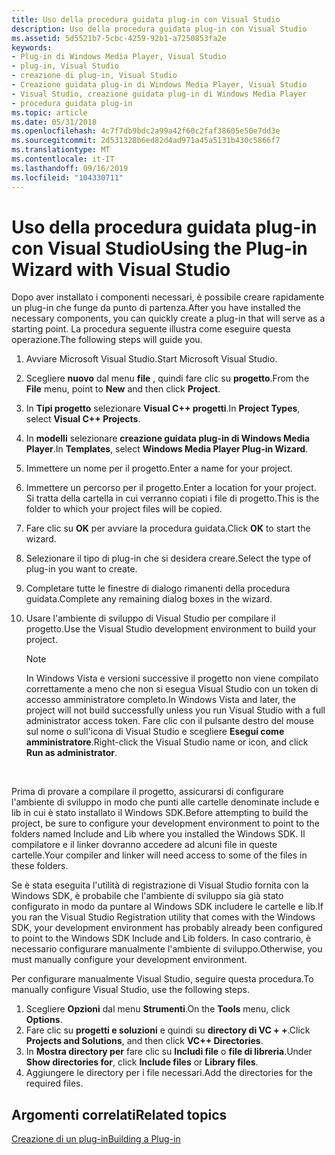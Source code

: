 ```yaml
---
title: Uso della procedura guidata plug-in con Visual Studio
description: Uso della procedura guidata plug-in con Visual Studio
ms.assetid: 5d5521b7-5cbc-4259-92b1-a7250853fa2e
keywords:
- Plug-in di Windows Media Player, Visual Studio
- plug-in, Visual Studio
- creazione di plug-in, Visual Studio
- Creazione guidata plug-in di Windows Media Player, Visual Studio
- Visual Studio, creazione guidata plug-in di Windows Media Player
- procedura guidata plug-in
ms.topic: article
ms.date: 05/31/2018
ms.openlocfilehash: 4c7f7db9bdc2a99a42f60c2faf38605e50e7dd3e
ms.sourcegitcommit: 2d531328b6ed82d4ad971a45a5131b430c5866f7
ms.translationtype: MT
ms.contentlocale: it-IT
ms.lasthandoff: 09/16/2019
ms.locfileid: "104330711"
---
```

# <a name="using-the-plug-in-wizard-with-visual-studio"></a><span data-ttu-id="54035-109">Uso della procedura guidata plug-in con Visual Studio</span><span class="sxs-lookup"><span data-stu-id="54035-109">Using the Plug-in Wizard with Visual Studio</span></span>

<span data-ttu-id="54035-110">Dopo aver installato i componenti necessari, è possibile creare rapidamente un plug-in che funge da punto di partenza.</span><span class="sxs-lookup"><span data-stu-id="54035-110">After you have installed the necessary components, you can quickly create a plug-in that will serve as a starting point.</span></span> <span data-ttu-id="54035-111">La procedura seguente illustra come eseguire questa operazione.</span><span class="sxs-lookup"><span data-stu-id="54035-111">The following steps will guide you.</span></span>

1.  <span data-ttu-id="54035-112">Avviare Microsoft Visual Studio.</span><span class="sxs-lookup"><span data-stu-id="54035-112">Start Microsoft Visual Studio.</span></span>
2.  <span data-ttu-id="54035-113">Scegliere **nuovo** dal menu **file** , quindi fare clic su **progetto**.</span><span class="sxs-lookup"><span data-stu-id="54035-113">From the **File** menu, point to **New** and then click **Project**.</span></span>
3.  <span data-ttu-id="54035-114">In **Tipi progetto** selezionare **Visual C++ progetti**.</span><span class="sxs-lookup"><span data-stu-id="54035-114">In **Project Types**, select **Visual C++ Projects**.</span></span>
4.  <span data-ttu-id="54035-115">In **modelli** selezionare **creazione guidata plug-in di Windows Media Player**.</span><span class="sxs-lookup"><span data-stu-id="54035-115">In **Templates**, select **Windows Media Player Plug-in Wizard**.</span></span>
5.  <span data-ttu-id="54035-116">Immettere un nome per il progetto.</span><span class="sxs-lookup"><span data-stu-id="54035-116">Enter a name for your project.</span></span>
6.  <span data-ttu-id="54035-117">Immettere un percorso per il progetto.</span><span class="sxs-lookup"><span data-stu-id="54035-117">Enter a location for your project.</span></span> <span data-ttu-id="54035-118">Si tratta della cartella in cui verranno copiati i file di progetto.</span><span class="sxs-lookup"><span data-stu-id="54035-118">This is the folder to which your project files will be copied.</span></span>
7.  <span data-ttu-id="54035-119">Fare clic su **OK** per avviare la procedura guidata.</span><span class="sxs-lookup"><span data-stu-id="54035-119">Click **OK** to start the wizard.</span></span>
8.  <span data-ttu-id="54035-120">Selezionare il tipo di plug-in che si desidera creare.</span><span class="sxs-lookup"><span data-stu-id="54035-120">Select the type of plug-in you want to create.</span></span>
9.  <span data-ttu-id="54035-121">Completare tutte le finestre di dialogo rimanenti della procedura guidata.</span><span class="sxs-lookup"><span data-stu-id="54035-121">Complete any remaining dialog boxes in the wizard.</span></span>
10. <span data-ttu-id="54035-122">Usare l'ambiente di sviluppo di Visual Studio per compilare il progetto.</span><span class="sxs-lookup"><span data-stu-id="54035-122">Use the Visual Studio development environment to build your project.</span></span>
    > [!Note]  
    > <span data-ttu-id="54035-123">In Windows Vista e versioni successive il progetto non viene compilato correttamente a meno che non si esegua Visual Studio con un token di accesso amministratore completo.</span><span class="sxs-lookup"><span data-stu-id="54035-123">In Windows Vista and later, the project will not build successfully unless you run Visual Studio with a full administrator access token.</span></span> <span data-ttu-id="54035-124">Fare clic con il pulsante destro del mouse sul nome o sull'icona di Visual Studio e scegliere **Esegui come amministratore**.</span><span class="sxs-lookup"><span data-stu-id="54035-124">Right-click the Visual Studio name or icon, and click **Run as administrator**.</span></span>

     

<span data-ttu-id="54035-125">Prima di provare a compilare il progetto, assicurarsi di configurare l'ambiente di sviluppo in modo che punti alle cartelle denominate include e lib in cui è stato installato il Windows SDK.</span><span class="sxs-lookup"><span data-stu-id="54035-125">Before attempting to build the project, be sure to configure your development environment to point to the folders named Include and Lib where you installed the Windows SDK.</span></span> <span data-ttu-id="54035-126">Il compilatore e il linker dovranno accedere ad alcuni file in queste cartelle.</span><span class="sxs-lookup"><span data-stu-id="54035-126">Your compiler and linker will need access to some of the files in these folders.</span></span>

<span data-ttu-id="54035-127">Se è stata eseguita l'utilità di registrazione di Visual Studio fornita con la Windows SDK, è probabile che l'ambiente di sviluppo sia già stato configurato in modo da puntare al Windows SDK includere le cartelle e lib.</span><span class="sxs-lookup"><span data-stu-id="54035-127">If you ran the Visual Studio Registration utility that comes with the Windows SDK, your development environment has probably already been configured to point to the Windows SDK Include and Lib folders.</span></span> <span data-ttu-id="54035-128">In caso contrario, è necessario configurare manualmente l'ambiente di sviluppo.</span><span class="sxs-lookup"><span data-stu-id="54035-128">Otherwise, you must manually configure your development environment.</span></span>

<span data-ttu-id="54035-129">Per configurare manualmente Visual Studio, seguire questa procedura.</span><span class="sxs-lookup"><span data-stu-id="54035-129">To manually configure Visual Studio, use the following steps.</span></span>

1.  <span data-ttu-id="54035-130">Scegliere **Opzioni** dal menu **Strumenti**.</span><span class="sxs-lookup"><span data-stu-id="54035-130">On the **Tools** menu, click **Options**.</span></span>
2.  <span data-ttu-id="54035-131">Fare clic su **progetti e soluzioni** e quindi su **directory di VC + +**.</span><span class="sxs-lookup"><span data-stu-id="54035-131">Click **Projects and Solutions**, and then click **VC++ Directories**.</span></span>
3.  <span data-ttu-id="54035-132">In **Mostra directory per** fare clic su **Includi file** o **file di libreria**.</span><span class="sxs-lookup"><span data-stu-id="54035-132">Under **Show directories for**, click **Include files** or **Library files**.</span></span>
4.  <span data-ttu-id="54035-133">Aggiungere le directory per i file necessari.</span><span class="sxs-lookup"><span data-stu-id="54035-133">Add the directories for the required files.</span></span>

## <a name="related-topics"></a><span data-ttu-id="54035-134">Argomenti correlati</span><span class="sxs-lookup"><span data-stu-id="54035-134">Related topics</span></span>

<dl> <dt>

[<span data-ttu-id="54035-135">Creazione di un plug-in</span><span class="sxs-lookup"><span data-stu-id="54035-135">Building a Plug-in</span></span>](building-a-plug-in.md)
</dt> </dl>

 

 




